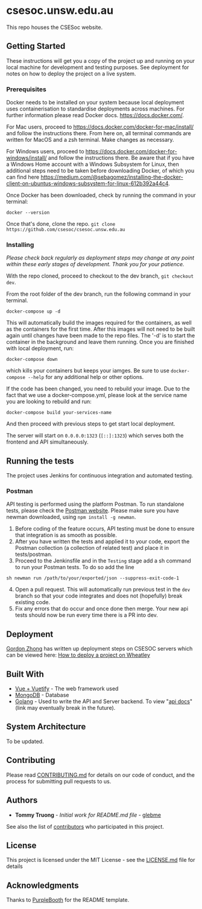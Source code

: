 # csesoc.unsw.edu.au

This repo houses the CSESoc website.

## Getting Started

These instructions will get you a copy of the project up and running on your local machine for development and testing purposes. See deployment for notes on how to deploy the project on a live system.

### Prerequisites

Docker needs to be installed on your system because local deployment uses containerisation to standardise deployments across machines. For further information please read Docker docs. https://docs.docker.com/.

For Mac users, proceed to https://docs.docker.com/docker-for-mac/install/ and follow the instructions there. From here on, all terminal commands are written for MacOS and a zsh terminal. Make changes as necessary.

For Windows users, proceed to https://docs.docker.com/docker-for-windows/install/ and follow the instructions there. Be aware that if you have a Windows Home account with a Windows Subsystem for Linux, then additional steps need to be taken before downloading Docker, of which you can find here https://medium.com/@sebagomez/installing-the-docker-client-on-ubuntus-windows-subsystem-for-linux-612b392a44c4.

Once Docker has been downloaded, check by running the command in your terminal:
```
docker --version
```

Once that's done, clone the repo. `git clone https://github.com/csesoc/csesoc.unsw.edu.au`

### Installing

*Please check back regularly as deployment steps may change at any point within these early stages of development. Thank you for your patience.*

With the repo cloned, proceed to checkout to the dev branch, `git checkout dev`.

From the root folder of the dev branch, run the following command in your terminal.

```
docker-compose up -d  
```

This will automatically build the images required for the containers, as well as the containers for the first time. After this images will not need to be built again until changes have been made to the repo files. The '-d' is to start the container in the background and leave them running. Once you are finished with local deployment, run:

```
docker-compose down
```

which kills your containers but keeps your iamges. Be sure to use `docker-compose --help` for any additional help or other options.

If the code has been changed, you need to rebuild your image. Due to the fact that we use a docker-compose.yml, please look at the service name you are looking to rebuild and run:

```
docker-compose build your-services-name
```

And then proceed with previous steps to get start local deployment.

The server will start on `0.0.0.0:1323` (`[::]:1323`) which serves both the frontend and API simultaneously.

## Running the tests

The project uses Jenkins for continuous integration and automated testing.

### Postman
API testing is performed using the platform Postman. To run standalone tests, please check the [Postman website](https://www.postman.com/). Please make sure you have newman downloaded, using `npm install -g newman`.

1. Before coding of the feature occurs, API testing must be done to ensure that integration is as smooth as possible.
2. After you have written the tests and applied it to your code, export the Postman collection (a collection of related test) and place it in tests/postman. 
3. Proceed to the Jenkinsfile and in the `Testing` stage add a sh command to run your Postman tests. To do so add the line
```
sh newman run /path/to/your/exported/json --suppress-exit-code-1
```
4. Open a pull request. This will automatically run previous test in the `dev` branch so that your code integrates and does not (hopefully) break existing code.
5. Fix any errors that do occur and once done then merge. Your new api tests should now be run every time there is a PR into dev.

## Deployment

[Gordon Zhong](https://github.com/gawdn) has written up deployment steps on CSESOC servers which can be viewed here: [How to deploy a project on Wheatley](https://compclub.atlassian.net/wiki/spaces/Projects/pages/733118519/How+to+deploy+a+project+on+Wheatley)

## Built With

* [Vue + Vuetify](https://vuejs.org/) - The web framework used
* [MongoDB](https://www.mongodb.com/) - Database
* [Golang](https://golang.org/) - Used to write the API and Server backend. To view "[api docs](https://gawdn.com/api-docs)" (link may eventually break in the future).

## System Architecture

To be updated.

## Contributing

Please read [CONTRIBUTING.md](https://gist.github.com/PurpleBooth/b24679402957c63ec426) for details on our code of conduct, and the process for submitting pull requests to us.

## Authors

* **Tommy Truong** - *Initial work for README.md file* - [glebme](https://github.com/glebme)

See also the list of [contributors](https://github.com/your/project/contributors) who participated in this project.

## License

This project is licensed under the MIT License - see the [LICENSE.md](LICENSE.md) file for details

## Acknowledgments

Thanks to [PurpleBooth](https://gist.github.com/PurpleBooth/109311bb0361f32d87a2) for the README template.
